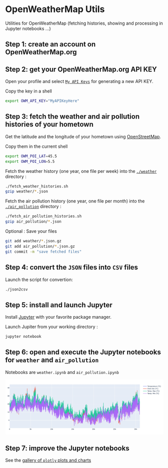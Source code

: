 # OpenWeatherMap Utils

Utilities for OpenWeatherMap (fetching histories, showing and processing in Jupyter notebooks ...)

## Step 1: create an account on OpenWeatherMap.org

## Step 2: get your OpenWeatherMap.org API KEY

Open your profile and select [`My API Keys`](https://home.openweathermap.org/api_keys) for generating a new API KEY.

Copy the key in a shell

```bash
export OWM_API_KEY="MyAPIKeyHere"
```

## Step 3: fetch the weather and air pollution histories of your hometown

Get the latitude and the longitude of your hometown using [OpenStreetMap](https://www.openstreetmap.org).

Copy them in the current shell

```bash
export OWM_POI_LAT=45.5
export OWM_POI_LON=5.5
```

Fetch the weather history (one year, one file per week) into the [`./weather`](./weather) directory :
```bash
./fetch_weather_histories.sh
gzip weather/*.json
```

Fetch the air pollution history (one year, one file per month) into the [`./air_pollution`](./air_pollution) directory :
```bash
./fetch_air_pollution_histories.sh
gzip air_pollution/*.json
```

Optional : Save your files
```bash
git add weather/*.json.gz
git add air_pollution/*.json.gz
git commit -m "save fetched files"
```

## Step 4: convert the `JSON` files into `CSV` files

Launch the script for convertion:
```bash
./json2csv
```

## Step 5: install and launch Jupyter

Install [Jupyter](https://jupyter.org/install) with your favorite package manager.

Launch Jupiter from your working directory :
```bash
jupyter notebook
```

## Step 6: open and execute the Jupyter notebooks for `weather` and `air_pollution`

Notebooks are `weather.ipynb` and `air_pollution.ipynb`

![Temperature](temperature.jpg)

## Step 7: improve the Jupyter notebooks

See the [gallery of `plotly` plots and charts](https://plotly.com/python/)
